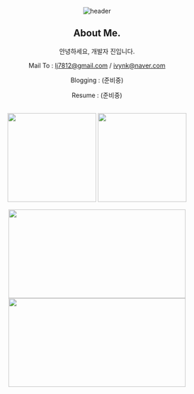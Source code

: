 <div align="center">

![header](https://capsule-render.vercel.app/api?type=waving&color=gradient&height=200&section=header&text=dev.jay&fontSize=60&fontColor=ffffff&fontAlign=80)

<h2 class="code-line" data-line-start=2 data-line-end=3 ><a id="About_Me_2"></a>About Me.</h2>
<p class="has-line-data" data-line-start="3" data-line-end="4">안녕하세요, 개발자 진입니다.</p>

<p>Mail To : <a href="mailto:lj7812@gmail.com">lj7812@gmail.com</a> / <a href="mailto:ivynk@naver.com">ivynk@naver.com</a></p>
<p>Blogging : (준비중)</p>
<p>Resume : (준비중)</p>


<br>
<a href="https://github.com/eljay0921"><img height=200 align="center" src="https://streak-stats.demolab.com/?user=eljay0921&theme=dark&border=E4E2E2&card_width=400" /></a>
<a href="https://github.com/eljay0921?tab=repositories"><img height=200 align="center" src="https://github-readme-stats.vercel.app/api/top-langs?username=eljay0921&theme=dark&layout=compact&langs_count=8&card_width=300" /></a>

</div>
<br>
<div align="center">

<img height=200 width=400 align="center" src="https://leetcard.jacoblin.cool/lj7812?theme=transparent" />
<img height=200 width=400 align="center" src="http://mazassumnida.wtf/api/v2/generate_badge?boj=lj7812" />

</div>
<br>
<br>


</div>



